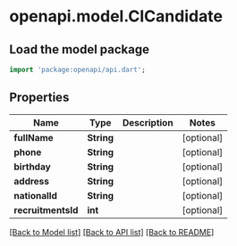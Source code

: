 # openapi.model.CICandidate

## Load the model package
```dart
import 'package:openapi/api.dart';
```

## Properties
Name | Type | Description | Notes
------------ | ------------- | ------------- | -------------
**fullName** | **String** |  | [optional] 
**phone** | **String** |  | [optional] 
**birthday** | **String** |  | [optional] 
**address** | **String** |  | [optional] 
**nationalId** | **String** |  | [optional] 
**recruitmentsId** | **int** |  | [optional] 

[[Back to Model list]](../README.md#documentation-for-models) [[Back to API list]](../README.md#documentation-for-api-endpoints) [[Back to README]](../README.md)


